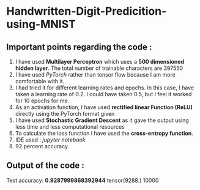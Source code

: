 # Handwritten-Digit-Predicition-using-MNIST

## Important points regarding the code : 

1. I have used **Multilayer Perceptron** which uses a **500 dimensioned hidden layer**. The total number of trainable characters are 397550
2. I have used *PyTorch* rather than tensor flow because I am more comfortable with it. 
3. I had tried it for different learning rates and epochs. In this case, I have taken a learning rate of 0.2. I could have taken 0.5, but I feel it worked for 10 epochs for me.
4. As an activation function, I have used **rectified linear Function (ReLU)** directly using the PyTorch format given
5. I have used **Stochastic Gradient Descent** as it gave the output using less time and less computational resources
6. To calculate the loss function I have used the **cross-entropy function**.
7. IDE used : *jupyter notebook*
8. 92 percent accuracy.

## Output of the code : 
Test accuracy: **0.9287999868392944**
tensor(9288.)
10000
